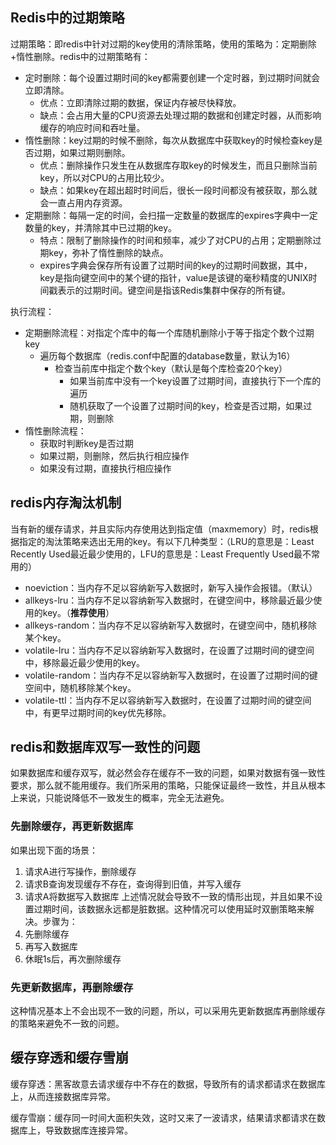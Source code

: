 ## Redis中的过期策略
过期策略：即redis中针对过期的key使用的清除策略，使用的策略为：定期删除+惰性删除。redis中的过期策略有：
* 定时删除：每个设置过期时间的key都需要创建一个定时器，到过期时间就会立即清除。
    * 优点：立即清除过期的数据，保证内存被尽快释放。
    * 缺点：会占用大量的CPU资源去处理过期的数据和创建定时器，从而影响缓存的响应时间和吞吐量。
* 惰性删除：key过期的时候不删除，每次从数据库中获取key的时候检查key是否过期，如果过期则删除。
    * 优点：删除操作只发生在从数据库存取key的时候发生，而且只删除当前key，所以对CPU的占用比较少。
    * 缺点：如果key在超出超时时间后，很长一段时间都没有被获取，那么就会一直占用内存资源。
* 定期删除：每隔一定的时间，会扫描一定数量的数据库的expires字典中一定数量的key，并清除其中已过期的key。
    * 特点：限制了删除操作的时间和频率，减少了对CPU的占用；定期删除过期key，弥补了惰性删除的缺点。
    * expires字典会保存所有设置了过期时间的key的过期时间数据，其中，key是指向键空间中的某个键的指针，value是该键的毫秒精度的UNIX时间戳表示的过期时间。键空间是指该Redis集群中保存的所有键。

执行流程：
* 定期删除流程：对指定个库中的每一个库随机删除小于等于指定个数个过期key
    * 遍历每个数据库（redis.conf中配置的database数量，默认为16）
        * 检查当前库中指定个数个key（默认是每个库检查20个key）
            * 如果当前库中没有一个key设置了过期时间，直接执行下一个库的遍历
            * 随机获取了一个设置了过期时间的key，检查是否过期，如果过期，则删除
* 惰性删除流程：
    * 获取时判断key是否过期
    * 如果过期，则删除，然后执行相应操作
    * 如果没有过期，直接执行相应操作

## redis内存淘汰机制
当有新的缓存请求，并且实际内存使用达到指定值（maxmemory）时，redis根据指定的淘汰策略来选出无用的key。有以下几种类型：（LRU的意思是：Least Recently Used最近最少使用的，LFU的意思是：Least Frequently Used最不常用的）
* noeviction：当内存不足以容纳新写入数据时，新写入操作会报错。（默认）
* allkeys-lru：当内存不足以容纳新写入数据时，在键空间中，移除最近最少使用的key。（**推荐使用**）
* allkeys-random：当内存不足以容纳新写入数据时，在键空间中，随机移除某个key。
* volatile-lru：当内存不足以容纳新写入数据时，在设置了过期时间的键空间中，移除最近最少使用的key。
* volatile-random：当内存不足以容纳新写入数据时，在设置了过期时间的键空间中，随机移除某个key。
* volatile-ttl：当内存不足以容纳新写入数据时，在设置了过期时间的键空间中，有更早过期时间的key优先移除。


## redis和数据库双写一致性的问题
如果数据库和缓存双写，就必然会存在缓存不一致的问题，如果对数据有强一致性要求，那么就不能用缓存。我们所采用的策略，只能保证最终一致性，并且从根本上来说，只能说降低不一致发生的概率，完全无法避免。
### 先删除缓存，再更新数据库
如果出现下面的场景：
1. 请求A进行写操作，删除缓存
2. 请求B查询发现缓存不存在，查询得到旧值，并写入缓存
3. 请求A将数据写入数据库
上述情况就会导致不一致的情形出现，并且如果不设置过期时间，该数据永远都是脏数据。这种情况可以使用延时双删策略来解决。步骤为：
1. 先删除缓存
2. 再写入数据库
3. 休眠1s后，再次删除缓存
### 先更新数据库，再删除缓存
这种情况基本上不会出现不一致的问题，所以，可以采用先更新数据库再删除缓存的策略来避免不一致的问题。

## 缓存穿透和缓存雪崩
缓存穿透：黑客故意去请求缓存中不存在的数据，导致所有的请求都请求在数据库上，从而连接数据库异常。

缓存雪崩：缓存同一时间大面积失效，这时又来了一波请求，结果请求都请求在数据库上，导致数据库连接异常。